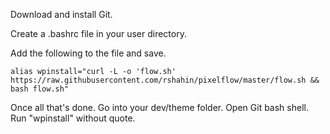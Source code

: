Download and install Git.

Create a .bashrc file in your user directory.

Add the following to the file and save.

`
alias wpinstall="curl -L -o 'flow.sh' https://raw.githubusercontent.com/rshahin/pixelflow/master/flow.sh && bash flow.sh"
`

Once all that's done. Go into your dev/theme folder. Open Git bash shell. Run "wpinstall" without quote.
